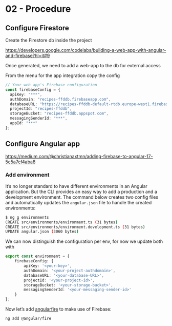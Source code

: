 # 02 - Procedure

## Configure Firestore

Create the Firestore db inside the project 

https://developers.google.com/codelabs/building-a-web-app-with-angular-and-firebase?hl=it#9

Once generated, we need to add a web-app to the db for external access

From the menu for the app integration copy the config

```typescript
// Your web app's Firebase configuration
const firebaseConfig = {
  apiKey: "***",
  authDomain: "recipes-ffddb.firebaseapp.com",
  databaseURL: "https://recipes-ffddb-default-rtdb.europe-west1.firebasedatabase.app",
  projectId: "recipes-ffddb",
  storageBucket: "recipes-ffddb.appspot.com",
  messagingSenderId: "***",
  appId: "***"
};
```

## Configure Angular app

https://medium.com/@christianaxtmn/adding-firebase-to-angular-17-5c5a7cf4aba8

### Add environment
It’s no longer standard to have different environments in an Angular application. 
But the CLI provides an easy way to add a production and a development environment. 
The command below creates two config files and automatically updates the `angular.json` file to handle the created environments:

```bash
$ ng g environments
CREATE src/environments/environment.ts (31 bytes)
CREATE src/environments/environment.development.ts (31 bytes)
UPDATE angular.json (3060 bytes)
```
We can now distinguish the configuration per env, for now we update both with 

```typescript
export const environment = {
    firebaseConfig: {
        apiKey: '<your-key>',
        authDomain: '<your-project-authdomain>',
        databaseURL: '<your-database-URL>',
        projectId: '<your-project-id>',
        storageBucket: '<your-storage-bucket>',
        messagingSenderId: '<your-messaging-sender-id>'
    }
};
```
Now let’s add [angularfire](https://github.com/angular/angularfire) to make use of Firebase:

`ng add @angular/fire`


